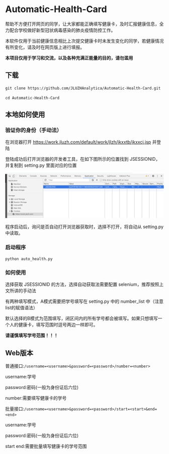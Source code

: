 # Automatic-Health-Card

帮助不方便打开网页的同学，让大家都能正确填写健康卡，及时汇报健康信息，全力配合学校做好新型冠状病毒感染的肺炎疫情防控工作。

本软件仅用于当前健康信息相比上次提交健康卡时未发生变化的同学，若健康情况有所变化，请及时在网页版上进行填报。

**本项目仅用于学习和交流，以及各种充满正能量的目的，请勿滥用**

## 下载

`git clone https://github.com/JLUZHAnalytica/Automatic-Health-Card.git`

`cd Automatic-Health-Card`

## 本地如何使用

### 验证你的身份（手动法）

在浏览器打开 https://work.jluzh.com/default/work/jlzh/jkxxtb/jkxxcj.jsp 并登陆

登陆成功后打开浏览器的开发者工具，在如下图所示的位置找到 JSESSIONID，并复制到 setting.py 里面对应的位置

![image](img/WX20200809-171001@2x.png)

程序启动后，询问是否自动打开浏览器获取时，选择不打开，将自动从 setting.py 中读取。


### 启动程序

`python auto_health.py`

### 如何使用

选择获取 JSESSIONID 的方法，选择自动获取法需要配置 selenium，推荐按照上文所讲的手动法

有两种填写模式，A模式需要把学号填写在 setting.py 中的 number_list 中（注意list的赋值语法）

默认选择的B模式为范围填写，闭区间内的所有学号都会被填写。如果只想填写一个人的健康卡，填写范围时逗号两边一样即可。

**请谨慎填写学号范围！！！**

## Web版本

普通接口:`/username=<username>&password=<password>/number=<number>`

username:学号

password:密码(一般为身份证后六位)

number:需要填写健康卡的学号

批量接口:`/username=<username>&password=<password>/start=<start>&end=<end>`

username:学号

password:密码(一般为身份证后六位)

start  end:需要批量填写健康卡的学号范围